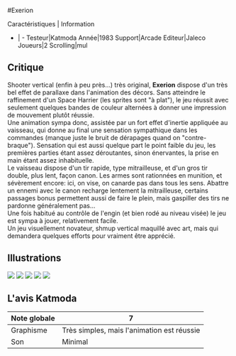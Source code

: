 #Exerion

Caractéristiques | Information
- | -
Testeur|Katmoda
Année|1983
Support|Arcade
Editeur|Jaleco
Joueurs|2
Scrolling|mul

## Critique
Shooter vertical (enfin à peu près...) très original, <b>Exerion</b> dispose d'un très bel effet de parallaxe dans l'animation des décors. Sans atteindre le raffinement d'un Space Harrier (les sprites sont "à plat"), le jeu réussit avec seulement quelques bandes de couleur alternées à donner une impression de mouvement plutôt réussie.<br/>Une animation sympa donc, assistée par un fort effet d'inertie appliquée au vaisseau, qui donne au final une sensation sympathique dans les commandes (manque juste le bruit de dérapages quand on "contre-braque"). Sensation qui est aussi quelque part le point faible du jeu, les premières parties étant assez déroutantes, sinon énervantes, la prise en main étant assez inhabituelle.<br/>Le vaisseau dispose d'un tir rapide, type mitrailleuse, et d'un gros tir double, plus lent, façon canon. Les armes sont rationnées en munition, et sévèrement encore: ici, on vise, on canarde pas dans tous les sens. Abattre un ennemi avec le canon recharge lentement la mitrailleuse, certains passages bonus permettent aussi de faire le plein, mais gaspiller des tirs ne pardonne généralement pas...<br/>Une fois habitué au contrôle de l'engin (et bien rodé au niveau visée) le jeu est sympa à jouer, relativement facile.<br/>Un jeu visuellement novateur, shmup vertical maquillé avec art, mais qui demandera quelques efforts pour vraiment être apprécié.

## Illustrations
![](http://www.shmup.com/images/thumbs/exerion.gif)
![](http://www.shmup.com/images/thumbs/exerion-2.gif)
![](http://www.shmup.com/images/thumbs/)
![](http://www.shmup.com/images/thumbs/)
![](http://www.shmup.com/images/thumbs/)

## L'avis Katmoda
Note globale|7
-|-
Graphisme|Très simples, mais l'animation est réussie
Son|Minimal
